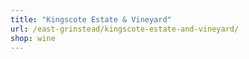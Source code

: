 ```yaml
---
title: "Kingscote Estate & Vineyard"
url: /east-grinstead/kingscote-estate-and-vineyard/
shop: wine
---
```

